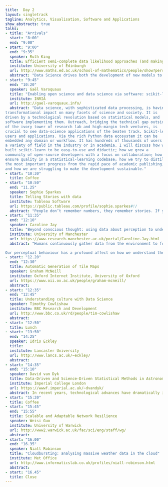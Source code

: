 ```yaml
---
title:  Day 2
layout: singletrack
tagline: Analytics, Visualisation, Software and Applications
show_abstracts: true
talks:
- title: "Arrivals"
  start: "8:00"
  end: "9:00"
- start: "9:00"
  end: "9:35"
  speaker: Ruth King
  title: Efficient semi-complete data likelihood approaches (and making the most out of the BUGS/JAGS black-box)
  institute: University of Edinburgh
  url: http://www.maths.ed.ac.uk/school-of-mathematics/people/show?person=446
  abstract: "Data Science drives both the development of new models to fit to data to better describe the underlying system and the associated model-fitting tools for efficiently conducting statistical analyses of real data. We will consider the particular issue where the associated likelihood of the model is analytically intractable. A common technique in this case is to use a Bayesian data augmentation technique, where the parameter space is expanded via the specification of auxiliary variables, such that the “complete data likelihood” of the observed data and auxiliary variables is straightforward to write down.  Such techniques can be applied in standard software such as BUGS (Bayesian inference Using the Gibbs Sampler) and JAGS (Just Another Gibbs Sampler), which are widely used throughout the scientific community – particularly as the associated Markov chain Monte Carlo (MCMC) algorithm is effectively a hidden black-box. However, standard MCMC algorithms can perform very poorly due to highly correlated parameters. We propose a semi-complete data likelihood approach, which can significantly improve the performance of standard vanilla MCMC algorithms. We demonstrate this by applying the idea to applications in statistical ecology, implemented using the software JAGS."
- start: "9:45"
  end: "10:20"
  speaker: Gaël Varoquaux
  title: "Enabling open science and data science via software: scikit-learn"
  institute: INRIA
  url: http://gael-varoquaux.info/
  abstract: "Data science, with sophisticated data processing, is having a
transformational impact on many facets of science and society. It is
driven by a technological revolution based on statistical models, and
software implementing them. Outreach, bridging the technical gap outside
of the ivory tower of research lab and high-margin tech ventures, is
crucial to see data-science applications of the beaten track. Scikit-learn is a machine-learning software that strives to reach many
users and applications. Via the rich Python data ecosystem it can be
embedded any domain or workflow. It has hundreds of thousands of users in
a variety of field in the industry or in academia. I will discuss how we
built scikit-learn to be easy-to-use and didactic; how we grew a
community of open-source developers with a focus on collaboration; how we
ensure quality in a statistical-learning codebase; how we try to distill
the most important progress from the rapid pace of academic publishing;
and how we are struggling to make the development sustainable."
- start: "10:30"
  title: Coffee
- start: "10:50"
  end: "11.25"
  speaker: Sophie Sparkes
  title: Telling Stories with data
  institute: Tableau Software
  url: https://public.tableau.com/profile/sophie.sparkes#!/
  abstract: "People don’t remember numbers, they remember stories. If you want to communicate data driven findings to an audience, then you need to be able to tell a compelling story with your numbers. Numbers might not change the world, but the story they are telling just might. We look at data visualisations, the stories they tell, and the methods used to tell them."
- start: "11:35"
  end: "12:10"
  speaker: Caroline Jay 
  title: "Beyond conscious thought: using data about perception to understand cognition"
  institute: University of Manchester
  url: https://www.research.manchester.ac.uk/portal/Caroline.Jay.html
  abstract: "Humans continuously gather data from the environment to form judgements and guide behaviour. While many decisions appear to be made at a conscious level, they are strongly influenced by the perceptual processes used to obtain the relevant information, and by the editing that the brain performs to prevent the conscious mind being overwhelmed by vast amounts of noisy data. 

Our perceptual behaviour has a profound affect on how we understand the world, but the process by which it occurs is subjectively hard to articulate. This talk discusses how we can use computational methods to monitor and make sense of these complex perceptual processes, providing a window on subconscious cognition, and laying the foundations for technology that could vastly improve our decision making capabilities."
- start: "12.20"
  end: "12:30"
  title: Automatic Generation of Tile Maps
  speaker: Graham McNeill
  institute: Oxford Internet Institute, University of Oxford
  url: https://www.oii.ox.ac.uk/people/graham-mcneill/
  abstract:
- start: "12:35"
  end: "12:45"
  title: Understanding culture with Data Science
  speaker: Timothy Cowlishaw
  institute: BBC Research and Development
  url: http://www.bbc.co.uk/rd/people/tim-cowlishaw
  abstract:
- start: "12:50"
  title: Lunch
- start: "13:50"
  end: "14:25"
  speaker: Idris Eckley
  title:
  institute: Lancaster University
  url: http://www.lancs.ac.uk/~eckley/
  abstract:
- start: "14:35"
  end: "15:10"
  speaker: David van Dyk
  title: Data-Driven and Science-Driven Statistical Methods in Astronomy and Solar Physics
  institute: Imperial College London
  url: https://wwwf.imperial.ac.uk/~dvandyk/
  abstract: In recent years, technological advances have dramatically increased the quality and quantity of data available to astronomers.  Newly launched or soon-to-be launched space-based telescopes are tailored to data-collection challenges associated with specific scientific goals. These instruments provide massive new surveys resulting in new catalogs containing terabytes of data, high resolution spectrography and imaging across the electromagnetic spectrum, and incredibly detailed movies of dynamic and explosive processes in the solar atmosphere. The spectrum of new instruments is helping scientists make impressive strides in our understanding of the physical universe, but at the same time generating massive data-analytic and data-mining challenges for scientists who study the resulting data. In this talk I will illustrate and discuss the interplay of data science, statistics, data-driven methods, and science-driven methods in the context of several problems in astrophysics.
- start: "15:20"
  title: Coffee
- start: "15:45"
  end: "15:55"
  title: Scalable and Adaptable Network Resilience
  speaker: Weisi Guo
  institute: University of Warwick
  url: http://www2.warwick.ac.uk/fac/sci/eng/staff/wg/
  abstract: 
- start: "16:00"
  end: "16.35"
  speaker: Niall Robinson
  title: "Cloudbursting: analysing massive weather data in the cloud"
  institute: Met Office
  url: http://www.informaticslab.co.uk/profiles/niall-robinson.html
  abstract:
- start: "16.45"
  title: Close
---
```




